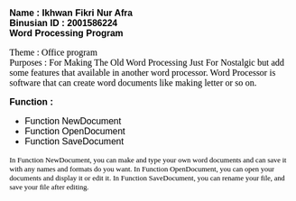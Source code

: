 <html>
<body>
  <p><font face="arial" size="3" color="black"><b>Name : Ikhwan Fikri Nur Afra<br>Binusian ID : 2001586224<br>Word Processing Program</b></p>
  <p><font face="calibri" size="3" color="black">Theme : Office program<br>Purposes : For Making The Old Word Processing Just For Nostalgic but
add some features that available in another word processor. Word Processor is software that can create word documents like making letter or so on.</p>
  <p><font face="Helvetica" size="3" color="black"><b>Function : </b><br><ul>
  <li>Function NewDocument</li>
  <li>Function OpenDocument</li>
  <li>Function SaveDocument</li></ul>
  <font face="calibri" size="2" color="black"><p>In Function NewDocument, you can make and type your own word documents and can save it with any names 
and formats do you want. In Function OpenDocument, you can open your documents and display it or edit it. In Function SaveDocument, you can rename your
file, and save your file after editing.</p>
